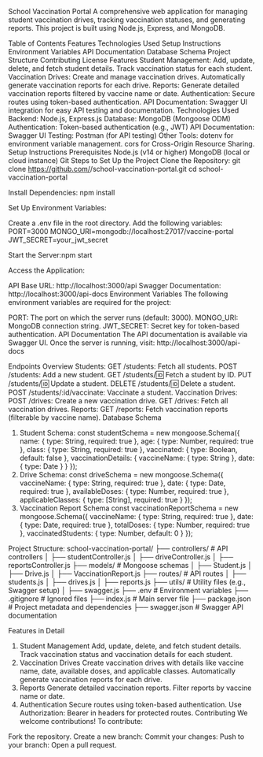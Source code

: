
School Vaccination Portal
A comprehensive web application for managing student vaccination drives, tracking vaccination statuses, and generating reports. This project is built using Node.js, Express, and MongoDB.

Table of Contents
Features
Technologies Used
Setup Instructions
Environment Variables
API Documentation
Database Schema
Project Structure
Contributing
License
Features
Student Management:
Add, update, delete, and fetch student details.
Track vaccination status for each student.
Vaccination Drives:
Create and manage vaccination drives.
Automatically generate vaccination reports for each drive.
Reports:
Generate detailed vaccination reports filtered by vaccine name or date.
Authentication:
Secure routes using token-based authentication.
API Documentation:
Swagger UI integration for easy API testing and documentation.
Technologies Used
Backend: Node.js, Express.js
Database: MongoDB (Mongoose ODM)
Authentication: Token-based authentication (e.g., JWT)
API Documentation: Swagger UI
Testing: Postman (for API testing)
Other Tools:
dotenv for environment variable management.
cors for Cross-Origin Resource Sharing.
Setup Instructions
Prerequisites
Node.js (v14 or higher)
MongoDB (local or cloud instance)
Git
Steps to Set Up the Project
Clone the Repository: git clone https://github.com/<your-username>/school-vaccination-portal.git
cd school-vaccination-portal

Install Dependencies: npm install

Set Up Environment Variables:

Create a .env file in the root directory.
Add the following variables: PORT=3000
MONGO_URI=mongodb://localhost:27017/vaccine-portal
JWT_SECRET=your_jwt_secret

Start the Server:npm start

Access the Application:

API Base URL: http://localhost:3000/api
Swagger Documentation: http://localhost:3000/api-docs
Environment Variables
The following environment variables are required for the project:

PORT: The port on which the server runs (default: 3000).
MONGO_URI: MongoDB connection string.
JWT_SECRET: Secret key for token-based authentication.
API Documentation
The API documentation is available via Swagger UI. Once the server is running, visit: http://localhost:3000/api-docs

Endpoints Overview
Students:
GET /students: Fetch all students.
POST /students: Add a new student.
GET /students/:id: Fetch a student by ID.
PUT /students/:id: Update a student.
DELETE /students/:id: Delete a student.
POST /students/:id/vaccinate: Vaccinate a student.
Vaccination Drives:
POST /drives: Create a new vaccination drive.
GET /drives: Fetch all vaccination drives.
Reports:
GET /reports: Fetch vaccination reports (filterable by vaccine name).
Database Schema
1. Student Schema:
const studentSchema = new mongoose.Schema({
  name: { type: String, required: true },
  age: { type: Number, required: true },
  class: { type: String, required: true },
  vaccinated: { type: Boolean, default: false },
  vaccinationDetails: {
    vaccineName: { type: String },
    date: { type: Date }
  }
});
2. Drive Schema:
const driveSchema = new mongoose.Schema({
  vaccineName: { type: String, required: true },
  date: { type: Date, required: true },
  availableDoses: { type: Number, required: true },
  applicableClasses: { type: [String], required: true }
});
3. Vaccination Report Schema
const vaccinationReportSchema = new mongoose.Schema({
  vaccineName: { type: String, required: true },
  date: { type: Date, required: true },
  totalDoses: { type: Number, required: true },
  vaccinatedStudents: { type: Number, default: 0 }
});


Project Structure:
school-vaccination-portal/
├── controllers/         # API controllers
│   ├── studentController.js
│   ├── driveController.js
│   ├── reportsController.js
├── models/              # Mongoose schemas
│   ├── Student.js
│   ├── Drive.js
│   ├── VaccinationReport.js
├── routes/              # API routes
│   ├── students.js
│   ├── drives.js
│   ├── reports.js
├── utils/               # Utility files (e.g., Swagger setup)
│   ├── swagger.js
├── .env                 # Environment variables
├── .gitignore           # Ignored files
├── index.js             # Main server file
├── package.json         # Project metadata and dependencies
├── swagger.json         # Swagger API documentation



Features in Detail
1. Student Management
Add, update, delete, and fetch student details.
Track vaccination status and vaccination details for each student.
2. Vaccination Drives
Create vaccination drives with details like vaccine name, date, available doses, and applicable classes.
Automatically generate vaccination reports for each drive.
3. Reports
Generate detailed vaccination reports.
Filter reports by vaccine name or date.
4. Authentication
Secure routes using token-based authentication.
Use Authorization: Bearer <token> in headers for protected routes.
Contributing
We welcome contributions! To contribute:

Fork the repository.
Create a new branch:
Commit your changes:
Push to your branch:
Open a pull request.

